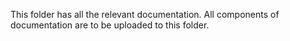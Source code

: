 This folder has all the relevant documentation. All components of documentation are to be uploaded to this folder.

